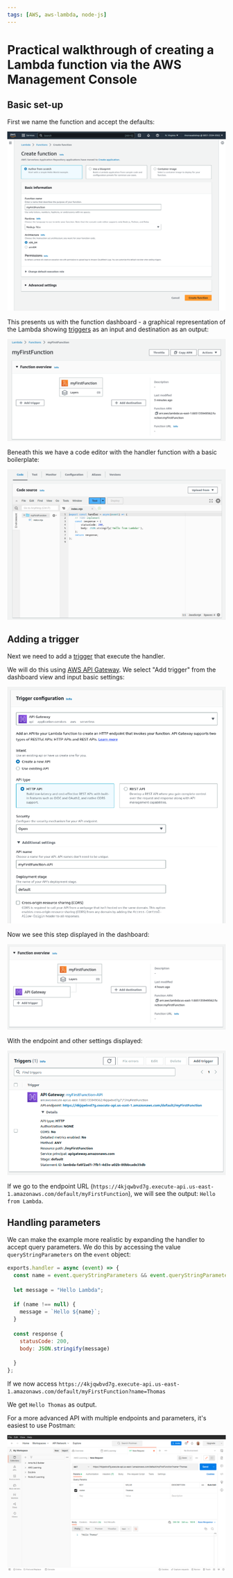 ```yaml
---
tags: [AWS, aws-lambda, node-js]
---
```


# Practical walkthrough of creating a Lambda function via the AWS Management Console

## Basic set-up

First we name the function and accept the defaults:

![](/img/lambda_func_one.png)

This presents us with the function dashboard - a graphical representation of the
Lambda showing [triggers]() as an input and destination as an output:

![](/img/lambda-func-two.png)

Beneath this we have a code editor with the handler function with a basic
boilerplate:

![](/img/lambda-func-three.png)

## Adding a trigger

Next we need to add a [trigger](Lambda_triggers.md) that
execute the handler.

We will do this using [AWS API Gateway](AWS_API_Gateway.md). We
select "Add trigger" from the dashboard view and input basic settings:

![](/img/api-gateway-trigger.png)

Now we see this step displayed in the dashboard:

![](/img/lambda-overview.png)

With the endpoint and other settings displayed:

![](/img/trigger-info.png)

If we go to the endpoint URL
(`https://4kjqwbvd7g.execute-api.us-east-1.amazonaws.com/default/myFirstFunction`),
we will see the output: `Hello from Lambda`.

## Handling parameters

We can make the example more realistic by expanding the handler to accept query
parameters. We do this by accessing the value `queryStringParameters` on the
`event` object:

```js
exports.handler = async (event) => {
  const name = event.queryStringParameters && event.queryStringParameters.name;

  let message = "Hello Lambda";

  if (name !== null) {
    message = `Hello ${name}`;
  }

  const response {
    statusCode: 200,
    body: JSON.stringify(message)

  }
};
```

If we now access
`https://4kjqwbvd7g.execute-api.us-east-1.amazonaws.com/default/myFirstFunction?name=Thomas`

We get `Hello Thomas` as output.

For a more advanced API with multiple endpoints and parameters, it's easiest to
use Postman:

![](/img/postman-lambda.png)
